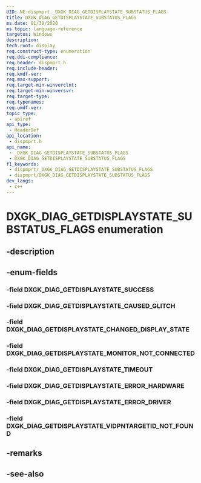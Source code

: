 ```yaml
---
UID: NE:dispmprt._DXGK_DIAG_GETDISPLAYSTATE_SUBSTATUS_FLAGS
title: DXGK_DIAG_GETDISPLAYSTATE_SUBSTATUS_FLAGS
ms.date: 01/30/2020
ms.topic: language-reference
targetos: Windows
description: 
tech.root: display
req.construct-type: enumeration
req.ddi-compliance: 
req.header: dispmprt.h
req.include-header: 
req.kmdf-ver: 
req.max-support: 
req.target-min-winverclnt: 
req.target-min-winversvr: 
req.target-type: 
req.typenames: 
req.umdf-ver: 
topic_type:
 - apiref
api_type:
 - HeaderDef
api_location:
 - dispmprt.h
api_name:
 - _DXGK_DIAG_GETDISPLAYSTATE_SUBSTATUS_FLAGS
 - DXGK_DIAG_GETDISPLAYSTATE_SUBSTATUS_FLAGS
f1_keywords:
 - dispmprt/_DXGK_DIAG_GETDISPLAYSTATE_SUBSTATUS_FLAGS
 - dispmprt/DXGK_DIAG_GETDISPLAYSTATE_SUBSTATUS_FLAGS
dev_langs:
 - c++
---
```


# DXGK_DIAG_GETDISPLAYSTATE_SUBSTATUS_FLAGS enumeration

## -description

## -enum-fields

### -field DXGK_DIAG_GETDISPLAYSTATE_SUCCESS

### -field DXGK_DIAG_GETDISPLAYSTATE_CAUSED_GLITCH

### -field DXGK_DIAG_GETDISPLAYSTATE_CHANGED_DISPLAY_STATE

### -field DXGK_DIAG_GETDISPLAYSTATE_MONITOR_NOT_CONNECTED

### -field DXGK_DIAG_GETDISPLAYSTATE_TIMEOUT

### -field DXGK_DIAG_GETDISPLAYSTATE_ERROR_HARDWARE

### -field DXGK_DIAG_GETDISPLAYSTATE_ERROR_DRIVER

### -field DXGK_DIAG_GETDISPLAYSTATE_VIDPNTARGETID_NOT_FOUND

## -remarks

## -see-also


